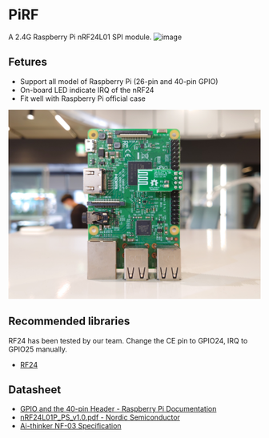 # PiRF
A 2.4G Raspberry Pi nRF24L01 SPI module.
![image](./image/IMG_1698.JPG)

## Fetures
- Support all model of Raspberry Pi (26-pin and 40-pin GPIO)
- On-board LED indicate IRQ of the nRF24
- Fit well with Raspberry Pi official case

![image](./image/DSC_2128.JPG)

## Recommended libraries
RF24 has been tested by our team. Change the CE pin to GPIO24, IRQ to GPIO25 manually.
- [RF24](https://github.com/nRF24/RF24)

## Datasheet
- [GPIO and the 40-pin Header - Raspberry Pi Documentation](https://www.raspberrypi.com/documentation/computers/os.html#gpio-and-the-40-pin-header)
- [nRF24L01P_PS_v1.0.pdf - Nordic Semiconductor](https://infocenter.nordicsemi.com/pdf/nRF24L01P_PS_v1.0.pdf)
- [Ai-thinker NF-03 Specification](https://docs.ai-thinker.com/_media/nf-03_specification_en.pdf)
